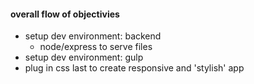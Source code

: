 #### overall flow of objectivies
- setup dev environment: backend
  - node/express to serve files
- setup dev environment: gulp
- plug in css last to create responsive and 'stylish' app
